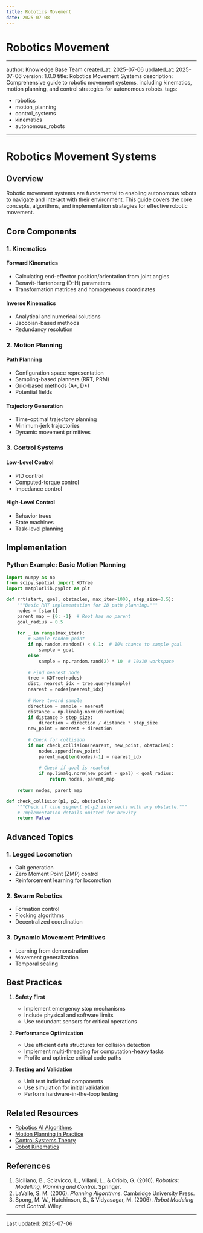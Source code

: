 ```yaml
---
title: Robotics Movement
date: 2025-07-08
---
```


# Robotics Movement

---
author: Knowledge Base Team
created_at: 2025-07-06
updated_at: 2025-07-06
version: 1.0.0
title: Robotics Movement Systems
description: Comprehensive guide to robotic movement systems, including kinematics, motion planning, and control strategies for autonomous robots.
tags:
  - robotics
  - motion_planning
  - control_systems
  - kinematics
  - autonomous_robots
---

# Robotics Movement Systems

## Overview

Robotic movement systems are fundamental to enabling autonomous robots to navigate and interact with their environment. This guide covers the core concepts, algorithms, and implementation strategies for effective robotic movement.

## Core Components

### 1. Kinematics

#### Forward Kinematics

- Calculating end-effector position/orientation from joint angles
- Denavit-Hartenberg (D-H) parameters
- Transformation matrices and homogeneous coordinates

#### Inverse Kinematics

- Analytical and numerical solutions
- Jacobian-based methods
- Redundancy resolution

### 2. Motion Planning

#### Path Planning

- Configuration space representation
- Sampling-based planners (RRT, PRM)
- Grid-based methods (A*, D*)
- Potential fields

#### Trajectory Generation

- Time-optimal trajectory planning
- Minimum-jerk trajectories
- Dynamic movement primitives

### 3. Control Systems

#### Low-Level Control

- PID control
- Computed-torque control
- Impedance control

#### High-Level Control

- Behavior trees
- State machines
- Task-level planning

## Implementation

### Python Example: Basic Motion Planning

```python
import numpy as np
from scipy.spatial import KDTree
import matplotlib.pyplot as plt

def rrt(start, goal, obstacles, max_iter=1000, step_size=0.5):
    """Basic RRT implementation for 2D path planning."""
    nodes = [start]
    parent_map = {0: -1}  # Root has no parent
    goal_radius = 0.5
    
    for _ in range(max_iter):
        # Sample random point
        if np.random.random() < 0.1:  # 10% chance to sample goal
            sample = goal
        else:
            sample = np.random.rand(2) * 10  # 10x10 workspace
        
        # Find nearest node
        tree = KDTree(nodes)
        dist, nearest_idx = tree.query(sample)
        nearest = nodes[nearest_idx]
        
        # Move toward sample
        direction = sample - nearest
        distance = np.linalg.norm(direction)
        if distance > step_size:
            direction = direction / distance * step_size
        new_point = nearest + direction
        
        # Check for collision
        if not check_collision(nearest, new_point, obstacles):
            nodes.append(new_point)
            parent_map[len(nodes)-1] = nearest_idx
            
            # Check if goal is reached
            if np.linalg.norm(new_point - goal) < goal_radius:
                return nodes, parent_map
    
    return nodes, parent_map

def check_collision(p1, p2, obstacles):
    """Check if line segment p1-p2 intersects with any obstacle."""
    # Implementation details omitted for brevity
    return False
```

## Advanced Topics

### 1. Legged Locomotion

- Gait generation
- Zero Moment Point (ZMP) control
- Reinforcement learning for locomotion

### 2. Swarm Robotics

- Formation control
- Flocking algorithms
- Decentralized coordination

### 3. Dynamic Movement Primitives

- Learning from demonstration
- Movement generalization
- Temporal scaling

## Best Practices

1. **Safety First**
   - Implement emergency stop mechanisms
   - Include physical and software limits
   - Use redundant sensors for critical operations

2. **Performance Optimization**
   - Use efficient data structures for collision detection
   - Implement multi-threading for computation-heavy tasks
   - Profile and optimize critical code paths

3. **Testing and Validation**
   - Unit test individual components
   - Use simulation for initial validation
   - Perform hardware-in-the-loop testing

## Related Resources

- [Robotics AI Algorithms](./robotics_ai_algorithms.md)
- [Motion Planning in Practice](../robotics/advanced_system/navigation/motion_planning.md)
- [Control Systems Theory](../robotics/control/control_theory.md)
- [Robot Kinematics](../robotics/kinematics/README.md)

## References

1. Siciliano, B., Sciavicco, L., Villani, L., & Oriolo, G. (2010). *Robotics: Modelling, Planning and Control*. Springer.
2. LaValle, S. M. (2006). *Planning Algorithms*. Cambridge University Press.
3. Spong, M. W., Hutchinson, S., & Vidyasagar, M. (2006). *Robot Modeling and Control*. Wiley.

---

Last updated: 2025-07-06
